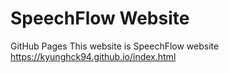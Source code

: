 # SpeechFlow Website
GitHub Pages
This website is SpeechFlow website
https://kyunghck94.github.io/index.html
